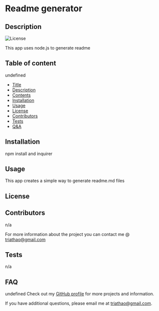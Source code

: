 
# Readme generator
## Description
![License](https://img.shields.io/badge/license--blue.svg)

This app uses node.js to generate readme
## Table of content
undefined 

* [Title](#title)
* [Description](#description)
* [Contents](#contents)
* [Installation](#installation)
* [Usage](#usage)
* [License](#license)
* [Contributors](#contributors)
* [Tests](#tests)
* [Q&A](#QandA)
## Installation
npm install and inquirer
## Usage
This app creates a simple way to generate readme.md files
## License

## Contributors
n/a

For more information about the project you can contact me @ triathao@gmail.com
## Tests
n/a
## FAQ 
undefined
Check out my [GitHub profile](https://github.com/triathao) for more projects and information. 

If you have additional questions, please email me at triathao@gmail.com.
